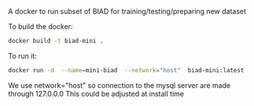 A docker to run subset of BIAD for training/testing/preparing new dataset 

To build the docker:

```bash
docker build -t biad-mini . 
```

To run it:


```bash
docker run -d  --name=mini-biad  --network="host"  biad-mini:latest
```

We use network="host" so connection to the mysql server are made through 127.0.0.0
This could be adjusted at install time

